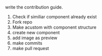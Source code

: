 write the contribution guide.
1. Check if similiar component already exist
2. Fork repo
3. Make acustom with component structure
4. create new component
5. add image as preview
6. make commits 
7. make pull request